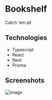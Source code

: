 # Bookshelf
Catch 'em all

## Technologies
- Typescript
- React
- Next
- Prisma

## Screenshots

![image](https://user-images.githubusercontent.com/72412305/225118459-92b9ae87-024b-4ccd-b116-3244087522ba.png)
